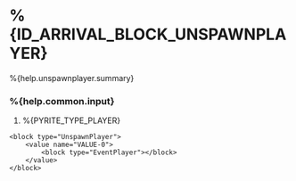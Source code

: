 # %{ID_ARRIVAL_BLOCK_UNSPAWNPLAYER}

%{help.unspawnplayer.summary}

### %{help.common.input}

1. %{PYRITE_TYPE_PLAYER}

```
<block type="UnspawnPlayer">
    <value name="VALUE-0">
        <block type="EventPlayer"></block>
    </value>
</block>
```